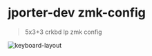 # jporter-dev zmk-config

> 5x3+3 crkbd lp zmk config

![keyboard-layout](https://user-images.githubusercontent.com/1226637/165883499-0405b8b0-a018-429f-9082-3afd9427e218.png)

